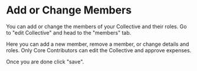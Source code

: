 # Add or Change Members

You can add or change the members of your Collective and their roles. Go to "edit Collective" and head to the "members" tab.

Here you can add a new member, remove a member, or change details and roles. Only Core Contributors can edit the Collective and approve expenses.

Once you are done click "save".

